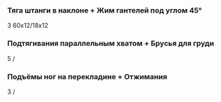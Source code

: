 ### Тяга штанги в наклоне + Жим гантелей под углом 45°
3 60x12/18x12

### Подтягивания параллельным хватом + Брусья для груди
5 /

### Подъёмы ног на перекладине + Отжимания
3 /
